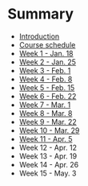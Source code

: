 # Summary

* [Introduction](README.md)
* [Course schedule](course-schedule.md)
* [Week 1 - Jan. 18](week-1-118.md)
* [Week 2 - Jan. 25](week-2---125.md)
* [Week 3 - Feb. 1](week-3---21.md)
* [Week 4 - Feb. 8](week-4---feb-8.md)
* [Week 5 - Feb. 15](week-5-feb.-15.md)
* [Week 6 - Feb. 22](week-6-feb.-22.md)
* [Week 7 - Mar. 1](week-7-mar.-1.md)
* [Week 8 - Mar. 8](week-8-mar.-8.md)
* [Week 9 - Mar. 22](week-9-mar-22.md)
* [Week 10 - Mar. 29](week-10-mar.-29.md)
* [Week 11 - Apr. 5](week-11-apr.-5.md)
* Week 12 - Apr. 12
* Week 13 - Apr. 19
* Week 14 - Apr. 26
* Week 15 - May. 3

